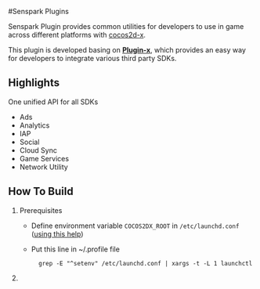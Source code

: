 #Senspark Plugins

Senspark Plugin provides common utilities for developers to use in game across different platforms with [cocos2d-x](https://github.com/cocos2d/cocos2d-x).

This plugin is developed basing on [__Plugin-x__](https://github.com/cocos2d-x/plugin-x), which provides an easy way for developers to integrate various third party SDKs.

## Highlights
One unified API for all SDKs

* Ads
* Analytics
* IAP
* Social
* Cloud Sync
* Game Services
* Network Utility

## How To Build

1. Prerequisites
	- Define environment variable `COCOS2DX_ROOT` in `/etc/launchd.conf` ([using this help](http://stackoverflow.com/questions/135688/setting-environment-variables-in-os-x/588442#588442))
	- Put this line in ~/.profile file
	
			grep -E "^setenv" /etc/launchd.conf | xargs -t -L 1 launchctl

2. 